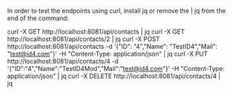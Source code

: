 In order to test the endpoints using curl, install jq or remove the | jq from the end of the command:

curl -X GET http://localhost:8081/api/contacts | jq
curl -X GET http://localhost:8081/api/contacts/2 | jq 
curl -X POST http://localhost:8081/api/contacts -d '{"ID": "4","Name": "TestID4","Mail": "test@id4.com"}' -H "Content-Type: application/json" | jq 
curl -X PUT http://localhost:8081/api/contacts/4 -d '{"ID":"4","Name":"TestID4Mod","Mail":"test@id4.com"}' -H "Content-Type: application/json" | jq 
curl -X DELETE http://localhost:8081/api/contacts/4 | jq 